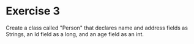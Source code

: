 # Exercise 3

Create a class called "Person" that declares name and address fields as Strings, an Id field as a long, and an age field as an int.